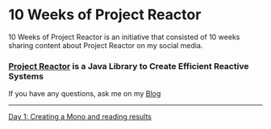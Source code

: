 # 10 Weeks of Project Reactor

10 Weeks of Project Reactor is an initiative that consisted of 10 weeks sharing content about Project Reactor on my social media.

### [Project Reactor](https://projectreactor.io/) is a Java Library to Create Efficient Reactive Systems

If you have any questions, ask me on my [Blog](https://silascandiolli.com/about)

***

[Day 1: Creating a Mono and reading results](https://github.com/candiolli/100DaysOfJavaReactor/blob/main/src/main/java/com/silascandiolli/app/Day001.java)
